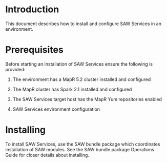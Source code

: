 # Introduction

This document describes how to install and configure SAW Services in
an environment.

# Prerequisites

Before starting an installation of SAW Services ensure the following
is provided:

1. The environment has a MapR 5.2 cluster installed and configured

2. The MapR cluster has Spark 2.1 installed and configured

3. The SAW Services target host has the MapR Yum repositories enabled

4. SAW Services environment configuration

# Installing

To install SAW Services, use the SAW bundle package which coordinates
installation of SAW modules.  See the SAW bundle package Operations
Guide for closer details about installing.

